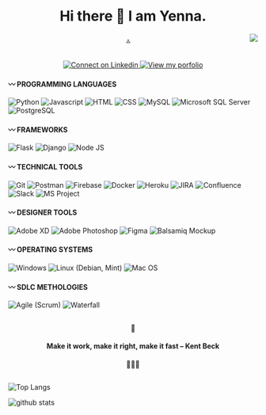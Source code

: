 <h1 align="center"> Hi there 👋 I am Yenna.</h1>
<img align="right" src="https://media.licdn.com/dms/image/D5616AQFmf1A52O4B0g/profile-displaybackgroundimage-shrink_350_1400/0/1706583748395?e=1717632000&v=beta&t=ffblQwmFwuPCvP2FxrPiFGpm2vOQeK3agJlQbaQgOmA" >

<div align="center">
    <p>࿏</p>
    <a href="https://www.linkedin.com/in/yennatran/" target="_blank">
        <img src="https://img.shields.io/badge/LinkedIn-0077B5?style=for-the-badge&logo=linkedin&logoColor=white" alt="Connect on Linkedin">
    </a>
    <a href="https://yentran.onrender.com/" target="_blank">
        <img src="https://img.shields.io/badge/Portfolio-255E63?style=for-the-badge&logo=About.me&logoColor=white" alt="View my porfolio">
    </a>
</div>

<h4 align="left"> 〰 PROGRAMMING LANGUAGES </h4>
<p align="left">
    <a><img src="https://img.shields.io/badge/.-Python-9e4c62.svg" alt="Python"></a> 
    <a><img src="https://img.shields.io/badge/.-Javascript-9e4c62.svg" alt="Javascript"></a>
    <a><img src="https://img.shields.io/badge/.-HTML-b17081.svg" alt="HTML"></a> 
    <a><img src="https://img.shields.io/badge/.-CSS-c594a1.svg" alt="CSS"></a> 
    <a><img src="https://img.shields.io/badge/.-MySQL-d8b7c0.svg" alt="MySQL"></a> 
    <a><img src="https://img.shields.io/badge/.-Microsoft SQL Server-ecdbe0.svg" alt="Microsoft SQL Server"></a> 
    <a><img src="https://img.shields.io/badge/.-PostgreSQL-ecdbe0.svg" alt="PostgreSQL"></a> 
   
</p>

<h4 align="left"> 〰 FRAMEWORKS </h4>
<p align="left">
    <a><img src="https://img.shields.io/badge/.-Flask-15795a.svg" alt="Flask"></a> 
    <a><img src="https://img.shields.io/badge/.-Django-44947b.svg" alt="Django"></a>
    <a><img src="https://img.shields.io/badge/.-Node JS-73af9c.svg" alt="Node JS"></a> 
</p>

<h4 align="left"> 〰 TECHNICAL TOOLS </h4>
<p align="left">
    <a><img src="https://img.shields.io/badge/.-Git-fdb863.svg" alt="Git"></a> 
    <a><img src="https://img.shields.io/badge/.-Postman-fdb863.svg" alt="Postman"></a>
    <a><img src="https://img.shields.io/badge/.-Firebase-fdc682.svg" alt="Firebase"></a> 
    <a><img src="https://img.shields.io/badge/.-Docker-fdc682.svg" alt="Docker"></a> 
    <a><img src="https://img.shields.io/badge/.-Heroku-fed4a1.svg" alt="Heroku"></a>
    <a><img src="https://img.shields.io/badge/.-JIRA-fed4a1.svg" alt="JIRA"></a> 
    <a><img src="https://img.shields.io/badge/.-Confluence-fee3c1.svg" alt="Confluence"></a> 
    <a><img src="https://img.shields.io/badge/.-Slack-fee3c1.svg" alt="Slack"></a>
    <a><img src="https://img.shields.io/badge/.-MS Project-fff1e0.svg" alt="MS Project"></a> 
</p>

<h4 align="left"> 〰 DESIGNER TOOLS </h4>
<p align="left">
    <a><img src="https://img.shields.io/badge/.-Adobe XD-31778c.svg" alt="Adobe XD"></a> 
    <a><img src="https://img.shields.io/badge/.-Adobe Photoshop-5a92a3.svg" alt="Adobe Photoshop"></a>
    <a><img src="https://img.shields.io/badge/.-Figma-83adba.svg" alt="Figma"></a> 
    <a><img src="https://img.shields.io/badge/.-Balsamiq Mockup-adc9d1.svg" alt="Balsamiq Mockup"></a> 
</p>

<h4 align="left"> 〰 OPERATING SYSTEMS </h4>
<p align="left">
    <a><img src="https://img.shields.io/badge/.-Windows-b12498.svg" alt="Windows"></a>
    <a><img src="https://img.shields.io/badge/.-Linux (Debian, Mint)-c150ad.svg" alt="Linux (Debian, Mint)"></a>
    <a><img src="https://img.shields.io/badge/.-Mac OS-d07cc1.svg" alt="Mac OS"></a> 
</p>

<h4 align="left"> 〰 SDLC METHOLOGIES </h4>
<p align="left">
    <a><img src="https://img.shields.io/badge/.-Agile (Scrum)-615245.svg" alt="Agile (Scrum)"></a> 
    <a><img src="https://img.shields.io/badge/.-Waterfall-897d74.svg" alt="Waterfall"></a>
</p>

<h2 align="center"></h2>
<h4 align="center">🥑</h4>
<h4 align="center">Make it work, make it right, make it fast – Kent Beck</h4>
<h4 align="center">🥑🥑🥑</h4>
<h2 align="center"></h2>

![Top Langs](https://github-readme-stats.vercel.app/api/top-langs/?username=tnytran&langs_count=19)

<img align="center" src="https://github-readme-stats.vercel.app/api?username=tnytran&show_icons=true&include_all_commits=true&theme=blue-white&count_private=true" alt="github stats">
